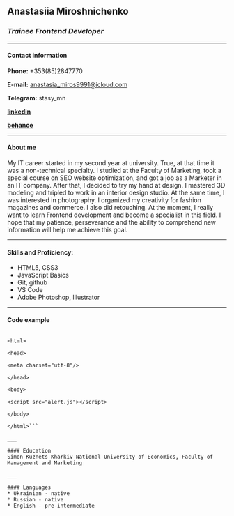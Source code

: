 ## __Anastasiia Miroshnichenko__
### ___Trainee Frontend Developer___

___

#### Contact information

 __Phone:__ +353(85)2847770

 __E-mail:__ anastasia_miros9991@icloud.com

 __Telegram:__ stasy_mn

 __[linkedin](https://www.linkedin.com/in/anastasiia-miroshnichenko-943895259/)__

 __[behance](https://www.behance.net/anastasia_miross)__

___

#### About me

 My IT career started in my second year at university. True, at that time it was a non-technical specialty. I studied at the Faculty of Marketing, took a special course on SEO website optimization, and got a job as a Marketer in an IT company. After that, I decided to try my hand at design. I mastered 3D modeling and tripled to work in an interior design studio. At the same time, I was interested in photography. I organized my creativity for fashion magazines and commerce. I also did retouching. At the moment, I really want to learn Frontend development and become a specialist in this field. I hope that my patience, perseverance and the ability to comprehend new information will help me achieve this goal.

___

#### Skills and Proficiency:
* HTML5, CSS3
* JavaScript Basics
* Git, github
* VS Code
* Adobe Photoshop, Illustrator

___

#### Code example

```<!DOCTYPE html>

<html>

<head>

<meta charset="utf-8"/>

</head>

<body>

<script src="alert.js"></script>

</body>

</html>```

___

#### Education
Simon Kuznets Kharkiv National University of Economics, Faculty of Management and Marketing 

___

#### Languages
* Ukrainian - native
* Russian - native 
* English - pre-intermediate